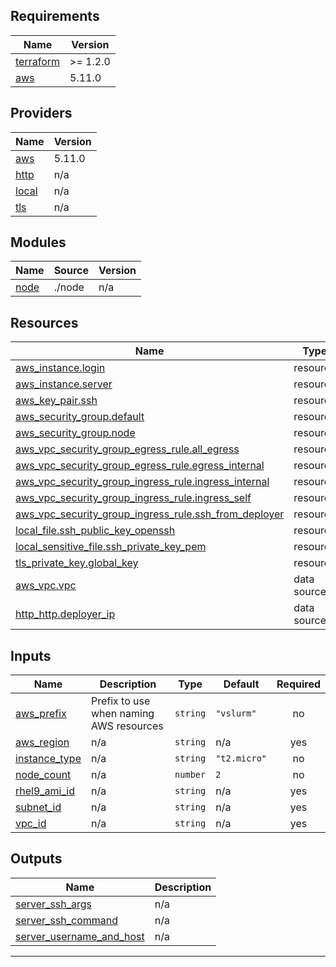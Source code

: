 <!-- BEGIN_TF_DOCS -->
## Requirements

| Name | Version |
|------|---------|
| <a name="requirement_terraform"></a> [terraform](#requirement\_terraform) | >= 1.2.0 |
| <a name="requirement_aws"></a> [aws](#requirement\_aws) | 5.11.0 |

## Providers

| Name | Version |
|------|---------|
| <a name="provider_aws"></a> [aws](#provider\_aws) | 5.11.0 |
| <a name="provider_http"></a> [http](#provider\_http) | n/a |
| <a name="provider_local"></a> [local](#provider\_local) | n/a |
| <a name="provider_tls"></a> [tls](#provider\_tls) | n/a |

## Modules

| Name | Source | Version |
|------|--------|---------|
| <a name="module_node"></a> [node](#module\_node) | ./node | n/a |

## Resources

| Name | Type |
|------|------|
| [aws_instance.login](https://registry.terraform.io/providers/hashicorp/aws/5.11.0/docs/resources/instance) | resource |
| [aws_instance.server](https://registry.terraform.io/providers/hashicorp/aws/5.11.0/docs/resources/instance) | resource |
| [aws_key_pair.ssh](https://registry.terraform.io/providers/hashicorp/aws/5.11.0/docs/resources/key_pair) | resource |
| [aws_security_group.default](https://registry.terraform.io/providers/hashicorp/aws/5.11.0/docs/resources/security_group) | resource |
| [aws_security_group.node](https://registry.terraform.io/providers/hashicorp/aws/5.11.0/docs/resources/security_group) | resource |
| [aws_vpc_security_group_egress_rule.all_egress](https://registry.terraform.io/providers/hashicorp/aws/5.11.0/docs/resources/vpc_security_group_egress_rule) | resource |
| [aws_vpc_security_group_egress_rule.egress_internal](https://registry.terraform.io/providers/hashicorp/aws/5.11.0/docs/resources/vpc_security_group_egress_rule) | resource |
| [aws_vpc_security_group_ingress_rule.ingress_internal](https://registry.terraform.io/providers/hashicorp/aws/5.11.0/docs/resources/vpc_security_group_ingress_rule) | resource |
| [aws_vpc_security_group_ingress_rule.ingress_self](https://registry.terraform.io/providers/hashicorp/aws/5.11.0/docs/resources/vpc_security_group_ingress_rule) | resource |
| [aws_vpc_security_group_ingress_rule.ssh_from_deployer](https://registry.terraform.io/providers/hashicorp/aws/5.11.0/docs/resources/vpc_security_group_ingress_rule) | resource |
| [local_file.ssh_public_key_openssh](https://registry.terraform.io/providers/hashicorp/local/latest/docs/resources/file) | resource |
| [local_sensitive_file.ssh_private_key_pem](https://registry.terraform.io/providers/hashicorp/local/latest/docs/resources/sensitive_file) | resource |
| [tls_private_key.global_key](https://registry.terraform.io/providers/hashicorp/tls/latest/docs/resources/private_key) | resource |
| [aws_vpc.vpc](https://registry.terraform.io/providers/hashicorp/aws/5.11.0/docs/data-sources/vpc) | data source |
| [http_http.deployer_ip](https://registry.terraform.io/providers/hashicorp/http/latest/docs/data-sources/http) | data source |

## Inputs

| Name | Description | Type | Default | Required |
|------|-------------|------|---------|:--------:|
| <a name="input_aws_prefix"></a> [aws\_prefix](#input\_aws\_prefix) | Prefix to use when naming AWS resources | `string` | `"vslurm"` | no |
| <a name="input_aws_region"></a> [aws\_region](#input\_aws\_region) | n/a | `string` | n/a | yes |
| <a name="input_instance_type"></a> [instance\_type](#input\_instance\_type) | n/a | `string` | `"t2.micro"` | no |
| <a name="input_node_count"></a> [node\_count](#input\_node\_count) | n/a | `number` | `2` | no |
| <a name="input_rhel9_ami_id"></a> [rhel9\_ami\_id](#input\_rhel9\_ami\_id) | n/a | `string` | n/a | yes |
| <a name="input_subnet_id"></a> [subnet\_id](#input\_subnet\_id) | n/a | `string` | n/a | yes |
| <a name="input_vpc_id"></a> [vpc\_id](#input\_vpc\_id) | n/a | `string` | n/a | yes |

## Outputs

| Name | Description |
|------|-------------|
| <a name="output_server_ssh_args"></a> [server\_ssh\_args](#output\_server\_ssh\_args) | n/a |
| <a name="output_server_ssh_command"></a> [server\_ssh\_command](#output\_server\_ssh\_command) | n/a |
| <a name="output_server_username_and_host"></a> [server\_username\_and\_host](#output\_server\_username\_and\_host) | n/a |

---
<!-- END_TF_DOCS -->